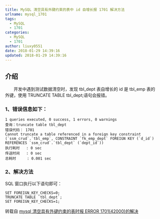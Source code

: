 ```yaml
---
title: MySQL 清空具有外键约束的表中 id 自增长报 1701 解决方法
urlname: mysql_1701
tags:
  - MySQL
  - 1701
categories:
  - MySQL
  - 1701
author: liuxy0551
date: 2018-01-29 14:39:16
updated: 2018-01-29 14:39:16
---
```


## 介绍

　　开发中遇到测试数据清空时，发现 tbl_dept 表自增长的 id 是 tbl_emp 表的外键，使用 TRUNCATE TABLE tbl_dept;语句会报错。
<!--more-->


### 1、错误信息如下：

```
1 queries executed, 0 success, 1 errors, 0 warnings
查询：truncate table tbl_dept
错误代码： 1701
Cannot truncate a table referenced in a foreign key constraint (`ssm_crud`.`tbl_emp`, CONSTRAINT `fk_emp_dept` FOREIGN KEY (`d_id`) REFERENCES `ssm_crud`.`tbl_dept` (`dept_id`))
执行耗时   : 0 sec
传送时间   : 0 sec
总耗时     : 0.001 sec
```

### 2、解决方法
SQL 窗口执行以下语句即可：

```
SET FOREIGN_KEY_CHECKS=0;
TRUNCATE TABLE `tbl_dept`;
SET FOREIGN_KEY_CHECKS=1;
```

转载自 [mysql 清空具有外键约束的表时报 ERROR 1701(42000)的解决](https://www.aliang.org/MySQL/874.html)
